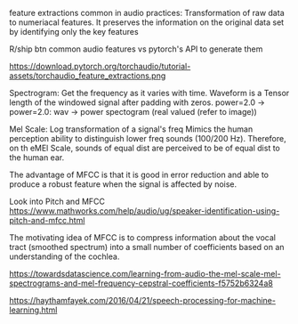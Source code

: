 feature extractions common in audio practices:
Transformation of raw data to numeriacal features.
It preserves the information on the original data set by identifying only the key features

R/ship btn common audio features vs pytorch's API to generate them

https://download.pytorch.org/torchaudio/tutorial-assets/torchaudio_feature_extractions.png

Spectrogram: Get the frequency as it varies with time.
Waveform is a Tensor
length of the windowed signal after padding with zeros.
power=2.0 -> power=2.0: wav -> power spectogram (real valued (refer to image))

Mel Scale:
 Log transformation of a signal's freq
 Mimics the human perception ability to distinguish lower freq sounds (100/200 Hz).
Therefore, on th eMEl Scale, sounds of equal dist are perceived to be of equal dist to the human ear.


The advantage of MFCC is that it is good in error reduction and able to produce a robust feature when the signal is affected by noise.


Look into Pitch and MFCC
https://www.mathworks.com/help/audio/ug/speaker-identification-using-pitch-and-mfcc.html

The motivating idea of MFCC is to compress information about the vocal tract (smoothed spectrum) into a small number of coefficients based on an understanding of the cochlea.


https://towardsdatascience.com/learning-from-audio-the-mel-scale-mel-spectrograms-and-mel-frequency-cepstral-coefficients-f5752b6324a8

https://haythamfayek.com/2016/04/21/speech-processing-for-machine-learning.html